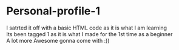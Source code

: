 # Personal-profile-1
I satrted it off with a basic HTML code as it is what I am learning<br>
Its been tagged 1 as it is what I made for the 1st time as a beginner<br>
A lot more Awesome gonna come with :))
